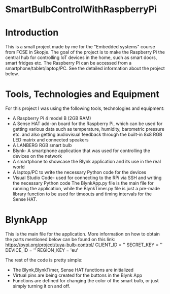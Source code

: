 # SmartBulbControlWithRaspberryPi

# Introduction
This is a small project made by me for the "Embedded systems" course from FCSE in Skopje. The goal of the project is to make the Raspberry Pi the central hub for controlling IoT devices in the home, such as smart doors, smart fridges etc. The Raspberry Pi can be accessed from a smartphone/tablet/laptop/PC. See the detailed information about the project below.
# Tools, Technologies and Equipment
For this project I was using the following tools, technologies and equipment:
- A Raspberry Pi 4 model B (2GB RAM)
- A Sense HAT add-on board for the Raspberry Pi, which can be used for getting various data such as temperature, humidity, barometric pressure etc. and also getting audiovisual feedback through the built-in 8x8 RGB LED matrix and connected speakers
- A LANBERG RGB smart bulb
- Blynk- A smartphone application that was used for controlling the devices on the network
- A smartphone to showcase the Blynk application and its use in the real world
- A laptop/PC to write the necessary Python code for the devices
- Visual Studio Code- used for connecting to the RPi via SSH and writing the necessary Python code
The BlynkApp.py file is the main file for running the application, while the BlynkTimer.py file is just a pre-made library function to be used for timeouts and timing intervals for the Sense HAT.
# BlynkApp
This is the main file for the application.
More information on how to obtain the parts mentioned below can be found on this link: https://pypi.org/project/tuya-bulb-control/
CLIENT_ID = ''
SECRET_KEY = ''
DEVICE_ID = ''
REGION_KEY = 'eu'

The rest of the code is pretty simple:
- The Blynk,BlynkTimer, Sense HAT functions are initialized 
- Virtual pins are being created for the buttons in the Blynk App
- Functions are defined for changing the color of the smart bulb, or just simply turning it on and off.
